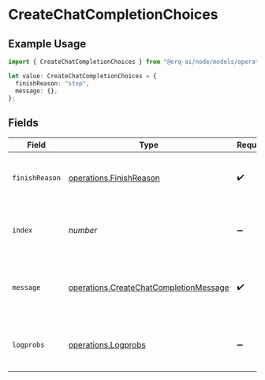 # CreateChatCompletionChoices

## Example Usage

```typescript
import { CreateChatCompletionChoices } from "@orq-ai/node/models/operations";

let value: CreateChatCompletionChoices = {
  finishReason: "stop",
  message: {},
};
```

## Fields

| Field                                                                                            | Type                                                                                             | Required                                                                                         | Description                                                                                      |
| ------------------------------------------------------------------------------------------------ | ------------------------------------------------------------------------------------------------ | ------------------------------------------------------------------------------------------------ | ------------------------------------------------------------------------------------------------ |
| `finishReason`                                                                                   | [operations.FinishReason](../../models/operations/finishreason.md)                               | :heavy_check_mark:                                                                               | The reason the model stopped generating tokens.                                                  |
| `index`                                                                                          | *number*                                                                                         | :heavy_minus_sign:                                                                               | The index of the choice in the list of choices.                                                  |
| `message`                                                                                        | [operations.CreateChatCompletionMessage](../../models/operations/createchatcompletionmessage.md) | :heavy_check_mark:                                                                               | A chat completion message generated by the model.                                                |
| `logprobs`                                                                                       | [operations.Logprobs](../../models/operations/logprobs.md)                                       | :heavy_minus_sign:                                                                               | Log probability information for the choice.                                                      |